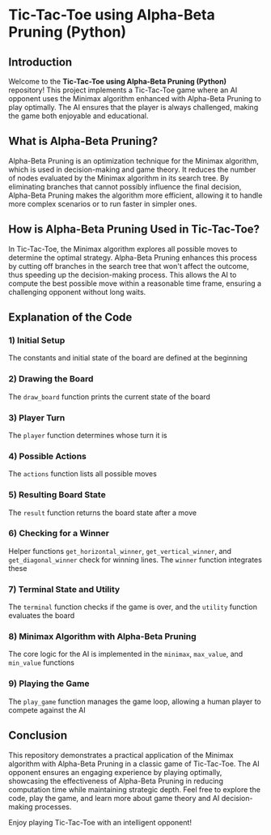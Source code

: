 # Tic-Tac-Toe using Alpha-Beta Pruning (Python)

## Introduction

Welcome to the **Tic-Tac-Toe using Alpha-Beta Pruning (Python)** repository! This project implements a Tic-Tac-Toe game where an AI opponent uses the Minimax algorithm enhanced with Alpha-Beta Pruning to play optimally. The AI ensures that the player is always challenged, making the game both enjoyable and educational.

## What is Alpha-Beta Pruning?

Alpha-Beta Pruning is an optimization technique for the Minimax algorithm, which is used in decision-making and game theory. It reduces the number of nodes evaluated by the Minimax algorithm in its search tree. By eliminating branches that cannot possibly influence the final decision, Alpha-Beta Pruning makes the algorithm more efficient, allowing it to handle more complex scenarios or to run faster in simpler ones.

## How is Alpha-Beta Pruning Used in Tic-Tac-Toe?

In Tic-Tac-Toe, the Minimax algorithm explores all possible moves to determine the optimal strategy. Alpha-Beta Pruning enhances this process by cutting off branches in the search tree that won't affect the outcome, thus speeding up the decision-making process. This allows the AI to compute the best possible move within a reasonable time frame, ensuring a challenging opponent without long waits.

## Explanation of the Code

### 1) Initial Setup

The constants and initial state of the board are defined at the beginning

### 2) Drawing the Board

The `draw_board` function prints the current state of the board

### 3) Player Turn

The `player` function determines whose turn it is

### 4) Possible Actions

The `actions` function lists all possible moves

### 5) Resulting Board State

The `result` function returns the board state after a move

### 6) Checking for a Winner

Helper functions `get_horizontal_winner`, `get_vertical_winner`, and `get_diagonal_winner` check for winning lines. The `winner` function integrates these

### 7) Terminal State and Utility

The `terminal` function checks if the game is over, and the `utility` function evaluates the board

### 8) Minimax Algorithm with Alpha-Beta Pruning

The core logic for the AI is implemented in the `minimax`, `max_value`, and `min_value` functions

### 9) Playing the Game

The `play_game` function manages the game loop, allowing a human player to compete against the AI

## Conclusion

This repository demonstrates a practical application of the Minimax algorithm with Alpha-Beta Pruning in a classic game of Tic-Tac-Toe. The AI opponent ensures an engaging experience by playing optimally, showcasing the effectiveness of Alpha-Beta Pruning in reducing computation time while maintaining strategic depth. Feel free to explore the code, play the game, and learn more about game theory and AI decision-making processes.

Enjoy playing Tic-Tac-Toe with an intelligent opponent!
